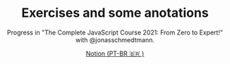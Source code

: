 <h1 align="center"> Exercises and some anotations </h1>

<p align="center"> Progress in "The Complete JavaScript Course 2021: From Zero to Expert!" with @jonasschmedtmann. </p>

<p align="center"><a href="https://www.notion.so/Javascript-Course-2021-bf252cdc238344a29d106c3bf4a9b08f">Notion (PT-BR 🇧🇷 )</a></p>
